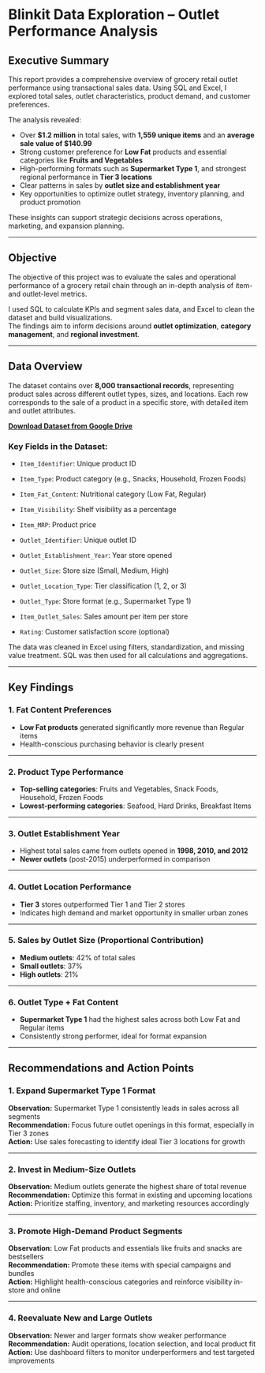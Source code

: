 # Blinkit Data Exploration – Outlet Performance Analysis

## Executive Summary

This report provides a comprehensive overview of grocery retail outlet performance using transactional sales data. Using SQL and Excel, I explored total sales, outlet characteristics, product demand, and customer preferences.

The analysis revealed:
- Over **$1.2 million** in total sales, with **1,559 unique items** and an **average sale value of $140.99**
- Strong customer preference for **Low Fat** products and essential categories like **Fruits and Vegetables**
- High-performing formats such as **Supermarket Type 1**, and strongest regional performance in **Tier 3 locations**
- Clear patterns in sales by **outlet size and establishment year**
- Key opportunities to optimize outlet strategy, inventory planning, and product promotion

These insights can support strategic decisions across operations, marketing, and expansion planning.

---

## Objective

The objective of this project was to evaluate the sales and operational performance of a grocery retail chain through an in-depth analysis of item- and outlet-level metrics.

I used SQL to calculate KPIs and segment sales data, and Excel to clean the dataset and build visualizations.  
The findings aim to inform decisions around **outlet optimization**, **category management**, and **regional investment**.

---

## Data Overview

The dataset contains over **8,000 transactional records**, representing product sales across different outlet types, sizes, and locations. Each row corresponds to the sale of a product in a specific store, with detailed item and outlet attributes.

[**Download Dataset from Google Drive**](https://drive.usercontent.google.com/download?id=1EdSbZUdL9852dLdq14HgYfToQqymtBl-&export=download)

### Key Fields in the Dataset:
- `Item_Identifier`: Unique product ID  
- `Item_Type`: Product category (e.g., Snacks, Household, Frozen Foods)  
- `Item_Fat_Content`: Nutritional category (Low Fat, Regular)  
- `Item_Visibility`: Shelf visibility as a percentage  
- `Item_MRP`: Product price  

- `Outlet_Identifier`: Unique outlet ID  
- `Outlet_Establishment_Year`: Year store opened  
- `Outlet_Size`: Store size (Small, Medium, High)  
- `Outlet_Location_Type`: Tier classification (1, 2, or 3)  
- `Outlet_Type`: Store format (e.g., Supermarket Type 1)

- `Item_Outlet_Sales`: Sales amount per item per store  
- `Rating`: Customer satisfaction score (optional)

The data was cleaned in Excel using filters, standardization, and missing value treatment. SQL was then used for all calculations and aggregations.

---

## Key Findings

### 1. Fat Content Preferences
- **Low Fat products** generated significantly more revenue than Regular items  
- Health-conscious purchasing behavior is clearly present

---

### 2. Product Type Performance
- **Top-selling categories**: Fruits and Vegetables, Snack Foods, Household, Frozen Foods  
- **Lowest-performing categories**: Seafood, Hard Drinks, Breakfast Items

---

### 3. Outlet Establishment Year
- Highest total sales came from outlets opened in **1998, 2010, and 2012**  
- **Newer outlets** (post-2015) underperformed in comparison

---

### 4. Outlet Location Performance
- **Tier 3** stores outperformed Tier 1 and Tier 2 stores  
- Indicates high demand and market opportunity in smaller urban zones

---

### 5. Sales by Outlet Size (Proportional Contribution)
- **Medium outlets**: 42% of total sales  
- **Small outlets**: 37%  
- **High outlets**: 21%

---

### 6. Outlet Type + Fat Content
- **Supermarket Type 1** had the highest sales across both Low Fat and Regular items  
- Consistently strong performer, ideal for format expansion

---

## Recommendations and Action Points

### 1. Expand Supermarket Type 1 Format

**Observation:** Supermarket Type 1 consistently leads in sales across all segments  
**Recommendation:** Focus future outlet openings in this format, especially in Tier 3 zones  
**Action:** Use sales forecasting to identify ideal Tier 3 locations for growth

---

### 2. Invest in Medium-Size Outlets

**Observation:** Medium outlets generate the highest share of total revenue  
**Recommendation:** Optimize this format in existing and upcoming locations  
**Action:** Prioritize staffing, inventory, and marketing resources accordingly

---

### 3. Promote High-Demand Product Segments

**Observation:** Low Fat products and essentials like fruits and snacks are bestsellers  
**Recommendation:** Promote these items with special campaigns and bundles  
**Action:** Highlight health-conscious categories and reinforce visibility in-store and online

---

### 4. Reevaluate New and Large Outlets

**Observation:** Newer and larger formats show weaker performance  
**Recommendation:** Audit operations, location selection, and local product fit  
**Action:** Use dashboard filters to monitor underperformers and test targeted improvements

